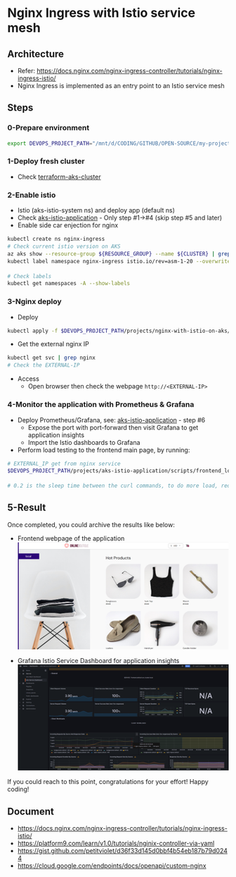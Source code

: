 # Nginx Ingress with Istio service mesh

## Architecture

- Refer: https://docs.nginx.com/nginx-ingress-controller/tutorials/nginx-ingress-istio/
- Nginx Ingress is implemented as an entry point to an Istio service mesh

## Steps

### 0-Prepare environment

```bash
export DEVOPS_PROJECT_PATH="/mnt/d/CODING/GITHUB/OPEN-SOURCE/my-project/devops-project"
```

### 1-Deploy fresh cluster

- Check [terraform-aks-cluster](../terraform-aks-cluster/)

### 2-Enable istio

- Istio (aks-istio-system ns) and deploy app (default ns)
- Check [aks-istio-application](../aks-istio-application/) - Only step #1->#4 (skip step #5 and later)
- Enable side car enjection for nginx

```bash
kubectl create ns nginx-ingress
# Check current istio version on AKS
az aks show --resource-group ${RESOURCE_GROUP} --name ${CLUSTER} | grep asm
kubectl label namespace nginx-ingress istio.io/rev=asm-1-20 --overwrite

# Check labels
kubectl get namespaces -A --show-labels
```

### 3-Nginx deploy

- Deploy

```bash
kubectl apply -f $DEVOPS_PROJECT_PATH/projects/nginx-with-istio-on-aks/k8s_manifest/nginx_deployment.yaml
```

- Get the external nginx IP

```bash
kubectl get svc | grep nginx
# Check the EXTERNAL-IP
```

- Access
  - Open browser then check the webpage `http://<EXTERNAL-IP>`

### 4-Monitor the application with Prometheus & Grafana

- Deploy Prometheus/Grafana, see: [aks-istio-application](../aks-istio-application/) - step #6
  - Expose the port with port-forward then visit Grafana to get application insights
  - Import the Istio dashboards to Grafana
- Perform load testing to the frontend main page, by running:

```bash
# EXTERNAL_IP get from nginx service
$DEVOPS_PROJECT_PATH/projects/aks-istio-application/scripts/frontend_load_testing.sh "$EXTERNAL_IP" "0.2"

# 0.2 is the sleep time between the curl commands, to do more load, reduce that value like 0.1
```

## 5-Result

Once completed, you could archive the results like below:

- Frontend webpage of the application
  ![front-end-nginx-based](./assets/front-end-nginx-based.png)

- Grafana Istio Service Dashboard for application insights
  ![grafana-istio-nginx-frontend-monitor](./assets/grafana-istio-nginx-frontend-monitor.png)

If you could reach to this point, congratulations for your effort! Happy coding!

## Document

- https://docs.nginx.com/nginx-ingress-controller/tutorials/nginx-ingress-istio/
- https://platform9.com/learn/v1.0/tutorials/nginix-controller-via-yaml
- https://gist.github.com/petitviolet/d36f33d145d0bbf4b54eb187b79d0244
- https://cloud.google.com/endpoints/docs/openapi/custom-nginx
